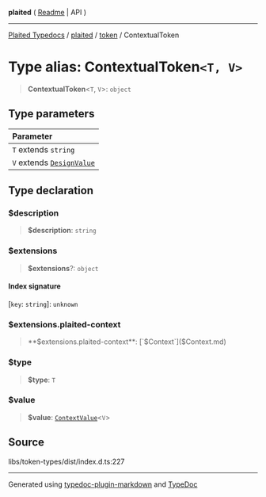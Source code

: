 **plaited** ( [Readme](../../README.md) \| API )

***

[Plaited Typedocs](../../../modules.md) / [plaited](../../modules.md) / [token](../README.md) / ContextualToken

# Type alias: ContextualToken`<T, V>`

> **ContextualToken**\<`T`, `V`\>: `object`

## Type parameters

| Parameter |
| :------ |
| `T` extends `string` |
| `V` extends [`DesignValue`](DesignValue.md) |

## Type declaration

### $description

> **$description**: `string`

### $extensions

> **$extensions**?: `object`

#### Index signature

 \[`key`: `string`\]: `unknown`

### $extensions.plaited-context

> **$extensions.plaited-context**: [`$Context`]($Context.md)

### $type

> **$type**: `T`

### $value

> **$value**: [`ContextValue`](ContextValue.md)\<`V`\>

## Source

libs/token-types/dist/index.d.ts:227

***

Generated using [typedoc-plugin-markdown](https://www.npmjs.com/package/typedoc-plugin-markdown) and [TypeDoc](https://typedoc.org/)
